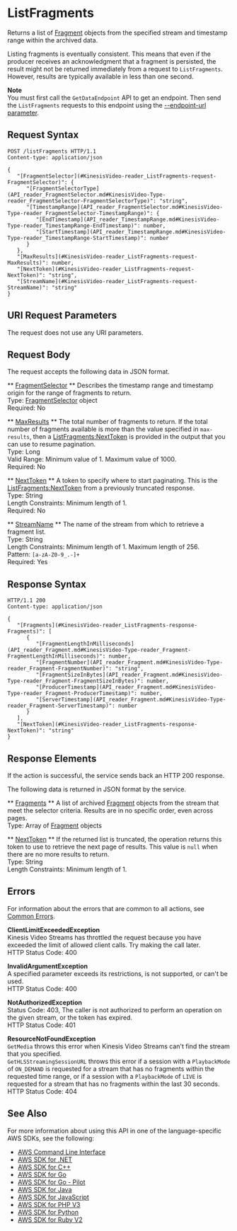 # ListFragments<a name="API_reader_ListFragments"></a>

Returns a list of [Fragment](API_reader_Fragment.md) objects from the specified stream and timestamp range within the archived data\.

Listing fragments is eventually consistent\. This means that even if the producer receives an acknowledgment that a fragment is persisted, the result might not be returned immediately from a request to `ListFragments`\. However, results are typically available in less than one second\.

**Note**  
You must first call the `GetDataEndpoint` API to get an endpoint\. Then send the `ListFragments` requests to this endpoint using the [\-\-endpoint\-url parameter](https://docs.aws.amazon.com/cli/latest/reference/)\. 

## Request Syntax<a name="API_reader_ListFragments_RequestSyntax"></a>

```
POST /listFragments HTTP/1.1
Content-type: application/json

{
   "[FragmentSelector](#KinesisVideo-reader_ListFragments-request-FragmentSelector)": { 
      "[FragmentSelectorType](API_reader_FragmentSelector.md#KinesisVideo-Type-reader_FragmentSelector-FragmentSelectorType)": "string",
      "[TimestampRange](API_reader_FragmentSelector.md#KinesisVideo-Type-reader_FragmentSelector-TimestampRange)": { 
         "[EndTimestamp](API_reader_TimestampRange.md#KinesisVideo-Type-reader_TimestampRange-EndTimestamp)": number,
         "[StartTimestamp](API_reader_TimestampRange.md#KinesisVideo-Type-reader_TimestampRange-StartTimestamp)": number
      }
   },
   "[MaxResults](#KinesisVideo-reader_ListFragments-request-MaxResults)": number,
   "[NextToken](#KinesisVideo-reader_ListFragments-request-NextToken)": "string",
   "[StreamName](#KinesisVideo-reader_ListFragments-request-StreamName)": "string"
}
```

## URI Request Parameters<a name="API_reader_ListFragments_RequestParameters"></a>

The request does not use any URI parameters\.

## Request Body<a name="API_reader_ListFragments_RequestBody"></a>

The request accepts the following data in JSON format\.

 ** [FragmentSelector](#API_reader_ListFragments_RequestSyntax) **   <a name="KinesisVideo-reader_ListFragments-request-FragmentSelector"></a>
Describes the timestamp range and timestamp origin for the range of fragments to return\.  
Type: [FragmentSelector](API_reader_FragmentSelector.md) object  
Required: No

 ** [MaxResults](#API_reader_ListFragments_RequestSyntax) **   <a name="KinesisVideo-reader_ListFragments-request-MaxResults"></a>
The total number of fragments to return\. If the total number of fragments available is more than the value specified in `max-results`, then a [ListFragments:NextToken](#KinesisVideo-reader_ListFragments-response-NextToken) is provided in the output that you can use to resume pagination\.  
Type: Long  
Valid Range: Minimum value of 1\. Maximum value of 1000\.  
Required: No

 ** [NextToken](#API_reader_ListFragments_RequestSyntax) **   <a name="KinesisVideo-reader_ListFragments-request-NextToken"></a>
A token to specify where to start paginating\. This is the [ListFragments:NextToken](#KinesisVideo-reader_ListFragments-response-NextToken) from a previously truncated response\.  
Type: String  
Length Constraints: Minimum length of 1\.  
Required: No

 ** [StreamName](#API_reader_ListFragments_RequestSyntax) **   <a name="KinesisVideo-reader_ListFragments-request-StreamName"></a>
The name of the stream from which to retrieve a fragment list\.  
Type: String  
Length Constraints: Minimum length of 1\. Maximum length of 256\.  
Pattern: `[a-zA-Z0-9_.-]+`   
Required: Yes

## Response Syntax<a name="API_reader_ListFragments_ResponseSyntax"></a>

```
HTTP/1.1 200
Content-type: application/json

{
   "[Fragments](#KinesisVideo-reader_ListFragments-response-Fragments)": [ 
      { 
         "[FragmentLengthInMilliseconds](API_reader_Fragment.md#KinesisVideo-Type-reader_Fragment-FragmentLengthInMilliseconds)": number,
         "[FragmentNumber](API_reader_Fragment.md#KinesisVideo-Type-reader_Fragment-FragmentNumber)": "string",
         "[FragmentSizeInBytes](API_reader_Fragment.md#KinesisVideo-Type-reader_Fragment-FragmentSizeInBytes)": number,
         "[ProducerTimestamp](API_reader_Fragment.md#KinesisVideo-Type-reader_Fragment-ProducerTimestamp)": number,
         "[ServerTimestamp](API_reader_Fragment.md#KinesisVideo-Type-reader_Fragment-ServerTimestamp)": number
      }
   ],
   "[NextToken](#KinesisVideo-reader_ListFragments-response-NextToken)": "string"
}
```

## Response Elements<a name="API_reader_ListFragments_ResponseElements"></a>

If the action is successful, the service sends back an HTTP 200 response\.

The following data is returned in JSON format by the service\.

 ** [Fragments](#API_reader_ListFragments_ResponseSyntax) **   <a name="KinesisVideo-reader_ListFragments-response-Fragments"></a>
A list of archived [Fragment](API_reader_Fragment.md) objects from the stream that meet the selector criteria\. Results are in no specific order, even across pages\.  
Type: Array of [Fragment](API_reader_Fragment.md) objects

 ** [NextToken](#API_reader_ListFragments_ResponseSyntax) **   <a name="KinesisVideo-reader_ListFragments-response-NextToken"></a>
If the returned list is truncated, the operation returns this token to use to retrieve the next page of results\. This value is `null` when there are no more results to return\.  
Type: String  
Length Constraints: Minimum length of 1\.

## Errors<a name="API_reader_ListFragments_Errors"></a>

For information about the errors that are common to all actions, see [Common Errors](CommonErrors.md)\.

 **ClientLimitExceededException**   
Kinesis Video Streams has throttled the request because you have exceeded the limit of allowed client calls\. Try making the call later\.  
HTTP Status Code: 400

 **InvalidArgumentException**   
A specified parameter exceeds its restrictions, is not supported, or can't be used\.  
HTTP Status Code: 400

 **NotAuthorizedException**   
Status Code: 403, The caller is not authorized to perform an operation on the given stream, or the token has expired\.  
HTTP Status Code: 401

 **ResourceNotFoundException**   
 `GetMedia` throws this error when Kinesis Video Streams can't find the stream that you specified\.  
 `GetHLSStreamingSessionURL` throws this error if a session with a `PlaybackMode` of `ON_DEMAND` is requested for a stream that has no fragments within the requested time range, or if a session with a `PlaybackMode` of `LIVE` is requested for a stream that has no fragments within the last 30 seconds\.  
HTTP Status Code: 404

## See Also<a name="API_reader_ListFragments_SeeAlso"></a>

For more information about using this API in one of the language\-specific AWS SDKs, see the following:
+  [AWS Command Line Interface](https://docs.aws.amazon.com/goto/aws-cli/kinesis-video-reader-data-2017-09-30/ListFragments) 
+  [AWS SDK for \.NET](https://docs.aws.amazon.com/goto/DotNetSDKV3/kinesis-video-reader-data-2017-09-30/ListFragments) 
+  [AWS SDK for C\+\+](https://docs.aws.amazon.com/goto/SdkForCpp/kinesis-video-reader-data-2017-09-30/ListFragments) 
+  [AWS SDK for Go](https://docs.aws.amazon.com/goto/SdkForGoV1/kinesis-video-reader-data-2017-09-30/ListFragments) 
+  [AWS SDK for Go \- Pilot](https://docs.aws.amazon.com/goto/SdkForGoPilot/kinesis-video-reader-data-2017-09-30/ListFragments) 
+  [AWS SDK for Java](https://docs.aws.amazon.com/goto/SdkForJava/kinesis-video-reader-data-2017-09-30/ListFragments) 
+  [AWS SDK for JavaScript](https://docs.aws.amazon.com/goto/AWSJavaScriptSDK/kinesis-video-reader-data-2017-09-30/ListFragments) 
+  [AWS SDK for PHP V3](https://docs.aws.amazon.com/goto/SdkForPHPV3/kinesis-video-reader-data-2017-09-30/ListFragments) 
+  [AWS SDK for Python](https://docs.aws.amazon.com/goto/boto3/kinesis-video-reader-data-2017-09-30/ListFragments) 
+  [AWS SDK for Ruby V2](https://docs.aws.amazon.com/goto/SdkForRubyV2/kinesis-video-reader-data-2017-09-30/ListFragments) 